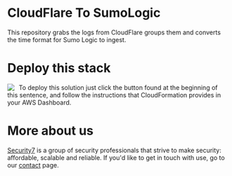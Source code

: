 # CloudFlare To SumoLogic

This repository grabs the logs from CloudFlare groups them and converts the time format for Sumo Logic to ingest. 

# Deploy this stack

<a href="https://console.aws.amazon.com/cloudformation/home#/stacks/new?stackName=Cloudflare-to-SumoLogic&templateURL=https://s3.us-east-2.amazonaws.com/net.security7.cloudformations/Cloudflare-to-SumoLogic.json" target="_blank">
<img align="left" style="float: left; margin: 0 10px 0 0;" src="https://s3.amazonaws.com/cloudformation-examples/cloudformation-launch-stack.png"></a>

To deploy this solution just click the button found at the beginning of this sentence, and follow the instructions that CloudFormation provides in your AWS Dashboard.

# More about us

[Security7](https://www.security7.net/) is a group of security professionals that strive to make security: affordable, scalable and reliable. If you'd like to get in touch with use, go to our [contact](https://www.security7.net/contact/) page.
